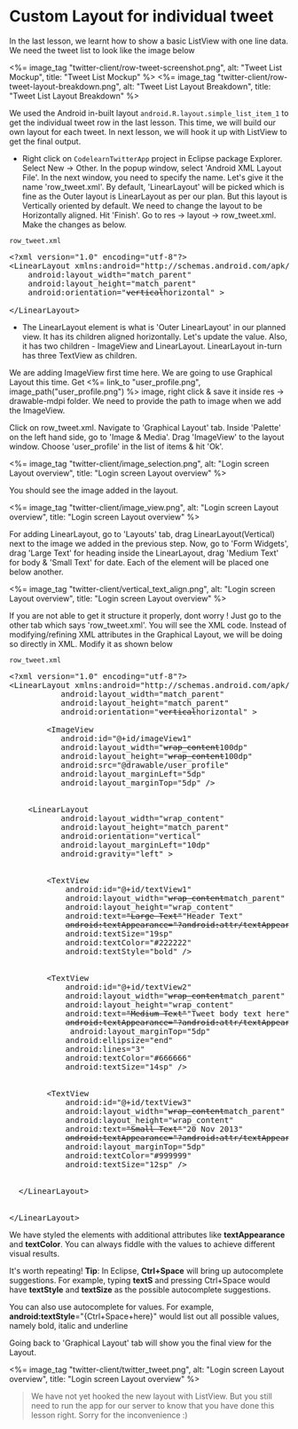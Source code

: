 # Custom Layout for individual tweet

In the last lesson, we learnt how to show a basic ListView with one line data. We need the tweet list to look like the image below 

<%= image_tag "twitter-client/row-tweet-screenshot.png", alt: "Tweet List Mockup", title: "Tweet List Mockup" %>
<%= image_tag "twitter-client/row-tweet-layout-breakdown.png", alt: "Tweet List Layout Breakdown", title: "Tweet List Layout Breakdown" %>

We used the Android in-built layout `android.R.layout.simple_list_item_1` to get the individual tweet row in the last lesson. This time, we will build our own layout for each tweet. In next lesson, we will hook it up with ListView to get the final output.

* Right click on `CodelearnTwitterApp` project in Eclipse package Explorer. Select New -> Other. In the popup window, select 'Android XML Layout File'. In the next window, you need to specify the name. Let's give it the name 'row_tweet.xml'. By default, 'LinearLayout' will be picked which is fine as the Outer layout is LinearLayout as per our plan. But this layout is Vertically oriented by default. We need to change the layout to be Horizontally aligned. Hit 'Finish'. Go to res -> layout -> row_tweet.xml. Make the changes as below.

`row_tweet.xml`
<pre>
&lt;?xml version="1.0" encoding="utf-8"?&gt;
&lt;LinearLayout xmlns:android="http://schemas.android.com/apk/res/android"
    android:layout_width="match_parent"
    android:layout_height="match_parent"
    android:orientation="<strike>vertical</strike><span class="highlight">horizontal</span>" &gt;
    
&lt;/LinearLayout&gt;
</pre>

* The LinearLayout element is what is 'Outer LinearLayout' in our planned view. It has its children aligned horizontally. Let's update the value. Also, it has two children - ImageView and LinearLayout. LinearLayout in-turn has three TextView as children.

We are adding ImageView first time here. We are going to use Graphical Layout this time. Get  <%= link_to "user_profile.png", image_path("user_profile.png") %> image, right click & save it inside res -> drawable-mdpi folder. We need to provide the path to image when we add the ImageView.

Click on row_tweet.xml. Navigate to 'Graphical Layout' tab. Inside 'Palette' on the left hand side, go to 'Image & Media'. Drag 'ImageView' to the layout window. Choose 'user_profile' in the list of items & hit 'Ok'.

<%= image_tag "twitter-client/image_selection.png", alt: "Login screen Layout overview", title: "Login screen Layout overview" %>

You should see the image added in the layout. 

<%= image_tag "twitter-client/image_view.png", alt: "Login screen Layout overview", title: "Login screen Layout overview" %>

For adding LinearLayout, go to 'Layouts' tab, drag LinearLayout(Vertical) next to the image we added in the previous step. 
Now, go to 'Form Widgets', drag 'Large Text' for heading inside the LinearLayout, drag 'Medium Text' for body & 'Small Text' for date. Each of the element will be placed one below another. 

<%= image_tag "twitter-client/vertical_text_align.png", alt: "Login screen Layout overview", title: "Login screen Layout overview" %>

If you are not able to get it structure it properly, dont worry ! Just go to the other tab which says 'row_tweet.xml'. You will see the XML code. Instead of modifying/refining XML attributes in the Graphical Layout, we will be doing so directly in XML. Modify it as shown below 

`row_tweet.xml`
<pre>
&lt;?xml version="1.0" encoding="utf-8"?&gt;
&lt;LinearLayout xmlns:android="http://schemas.android.com/apk/res/android"
           android:layout_width="match_parent"
           android:layout_height="match_parent"
           android:orientation="<strike>vertical</strike><span class="highlight">horizontal</span>" &gt;

        &lt;ImageView
           android:id="@+id/imageView1"
           android:layout_width="<strike>wrap_content</strike><span class='highlight'>100dp</span>"
           android:layout_height="<strike>wrap_content</strike><span class='highlight'>100dp</span>"
           android:src="@drawable/user_profile"
		   <span class="highlight">android:layout_marginLeft="5dp"
           android:layout_marginTop="5dp"</span> /&gt;
		

	&lt;LinearLayout
           android:layout_width="wrap_content"
           android:layout_height="match_parent"
           android:orientation="vertical" 
           <span class="highlight">android:layout_marginLeft="10dp"
		   android:gravity="left"</span> &gt;
		

        &lt;TextView
            android:id="@+id/textView1"
            android:layout_width="<strike>wrap_content</strike><span class='highlight'>match_parent</span>"
            android:layout_height="wrap_content"
            android:text=<strike>"Large Text"</strike><span class="highlight">"Header Text"</span>
            <strike>android:textAppearance="?android:attr/textAppearanceLarge"</strike>
			<span class="highlight">android:textSize="19sp"
            android:textColor="#222222"
            android:textStyle="bold"</span> /&gt;
	

        &lt;TextView
            android:id="@+id/textView2"
            android:layout_width="<strike>wrap_content</strike><span class='highlight'>match_parent</span>"
            android:layout_height="wrap_content"
            android:text=<strike>"Medium Text"</strike><span class="highlight">"Tweet body text here"</span>
            <strike>android:textAppearance="?android:attr/textAppearanceMedium"</strike>
			<span class="highlight"> android:layout_marginTop="5dp"
            android:ellipsize="end"
            android:lines="3"
			android:textColor="#666666"                                                
            android:textSize="14sp"</span> /&gt;
	

        &lt;TextView
            android:id="@+id/textView3"
            android:layout_width="<strike>wrap_content</strike><span class='highlight'>match_parent</span>"
            android:layout_height="wrap_content"
            android:text=<strike>"Small Text"</strike><span class="highlight">"20 Nov 2013"</span>
            <strike>android:textAppearance="?android:attr/textAppearanceSmall"</strike>
			<span class="highlight">android:layout_marginTop="5dp"
            android:textColor="#999999"
            android:textSize="12sp"</span> /&gt;
	

  &lt;/LinearLayout&gt;


&lt;/LinearLayout&gt;
</pre>

We have styled the elements with additional attributes like **textAppearance** and **textColor**. You can always fiddle with the values to achieve different visual results. 

<div class="alert alert-info"><p>It's worth repeating! <strong>Tip</strong>: In Eclipse, <strong>Ctrl+Space</strong> will bring up autocomplete suggestions. For example, typing <strong>textS</strong> and pressing Ctrl+Space would have <strong>textStyle</strong> and <strong>textSize</strong> as the possible autocomplete suggestions.</p><p> You can also use autocomplete for values. For example, <strong>android:textStyle</strong>="{Ctrl+Space+here}" would list out all possible values, namely bold, italic and underline</p></div>

Going back to 'Graphical Layout' tab will show you the final view for the Layout. 


<%= image_tag "twitter-client/twitter_tweet.png", alt: "Login screen Layout overview", title: "Login screen Layout overview" %>

> We have not yet hooked the new layout with ListView. But you still need to run the app for our server to know that you have done this lesson right. Sorry for the inconvenience :)
